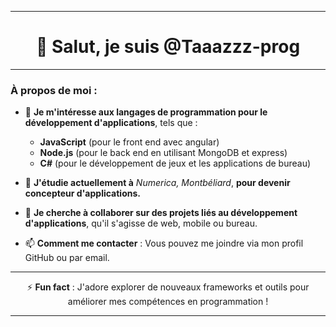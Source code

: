 ***

<div align="center">

# 👋 Salut, je suis @Taaazzz-prog

</div>

---

### À propos de moi :

- 👀 **Je m'intéresse aux langages de programmation pour le développement d'applications**, tels que :
  - **JavaScript** (pour le front end avec angular)
  - **Node.js** (pour le back end en utilisant MongoDB et express)
  - **C#** (pour le développement de jeux et les applications de bureau)

- 🌱 **J'étudie actuellement à** *Numerica, Montbéliard*, **pour devenir concepteur d'applications.**

- 💞️ **Je cherche à collaborer sur des projets liés au développement d'applications**, qu'il s'agisse de web, mobile ou bureau.

- 📫 **Comment me contacter** : Vous pouvez me joindre via mon profil GitHub ou par email.

---

<div align="center">

⚡ **Fun fact** : J'adore explorer de nouveaux frameworks et outils pour améliorer mes compétences en programmation !

</div>

***

<!---
Taaazzz-prog/Taaazzz-prog est un ✨ dépôt spécial ✨ car son `README.md` (ce fichier) apparaît sur votre profil GitHub.
Vous pouvez cliquer sur le lien Aperçu pour voir vos modifications.
--->
